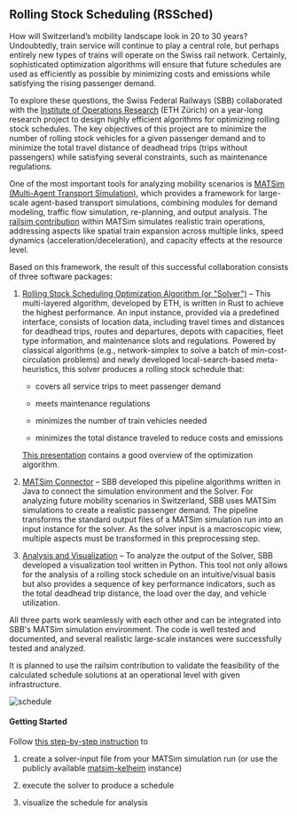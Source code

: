 ## Rolling Stock Scheduling (RSSched)

How will Switzerland’s mobility landscape look in 20 to 30 years? Undoubtedly, train service will continue to play a central role, but perhaps entirely new types of trains will operate on the Swiss rail network. Certainly, sophisticated optimization algorithms will ensure that future schedules are used as efficiently as possible by minimizing costs and emissions while satisfying the rising passenger demand.

To explore these questions, the Swiss Federal Railways (SBB) collaborated with the [Institute of Operations Research](https://math.ethz.ch/ifor) (ETH Zürich) on a year-long research project to design highly efficient algorithms for optimizing rolling stock schedules. The key objectives of this project are to minimize the number of rolling stock vehicles for a given passenger demand and to minimize the total travel distance of deadhead trips (trips without passengers) while satisfying several constraints, such as maintenance regulations.

One of the most important tools for analyzing mobility scenarios is [MATSim (Multi-Agent Transport Simulation)](https://github.com/matsim-org), which provides a framework for large-scale agent-based transport simulations, combining modules for demand modeling, traffic flow simulation, re-planning, and output analysis. The [railsim contribution](https://github.com/matsim-org/matsim-libs/tree/master/contribs/railsim) within MATSim simulates realistic train operations, addressing aspects like spatial train expansion across multiple links, speed dynamics (acceleration/deceleration), and capacity effects at the resource level.

Based on this framework, the result of this successful collaboration consists of three software packages:

1) [Rolling Stock Scheduling Optimization Algorithm (or "Solver")](https://github.com/rolling-stock-scheduling/rssched-solver) – This multi-layered algorithm, developed by ETH, is written in Rust to achieve the highest performance. An input instance, provided via a predefined interface, consists of location data, including travel times and distances for deadhead trips, routes and departures, depots with capacities, fleet type information, and maintenance slots and regulations. Powered by classical algorithms (e.g., network-simplex to solve a batch of min-cost-circulation problems) and newly developed local-search-based meta-heuristics, this solver produces a rolling stock schedule that:
   
   - covers all service trips to meet passenger demand
   
   - meets maintenance regulations
   
   - minimizes the number of train vehicles needed
   
   - minimizes the total distance traveled to reduce costs and emissions
  
   [This presentation](https://github.com/rolling-stock-scheduling/.github/blob/main/rolling_stock_scheduling_presentation.pdf) contains a good overview of the optimization algorithm.

2) [MATSim Connector](https://github.com/rolling-stock-scheduling/rssched-matsim-client) – SBB developed this pipeline algorithms written in Java to connect the simulation environment and the Solver. For analyzing future mobility scenarios in Switzerland, SBB uses MATSim simulations to create a realistic passenger demand. The pipeline transforms the standard output files of a MATSim simulation run into an input instance for the solver. As the solver input is a macroscopic view, multiple aspects must be transformed in this preprocessing step.

3) [Analysis and Visualization](https://github.com/rolling-stock-scheduling/rssched-analysis) – To analyze the output of the Solver, SBB developed a visualization tool written in Python. This tool not only allows for the analysis of a rolling stock schedule on an intuitive/visual basis but also provides a sequence of key performance indicators, such as the total deadhead trip distance, the load over the day, and vehicle utilization.

All three parts work seamlessly with each other and can be integrated into SBB's MATSim simulation environment. The code is well tested and documented, and several realistic large-scale instances were successfully tested and analyzed.

It is planned to use the railsim contribution to validate the feasibility of the calculated schedule solutions at an operational level with given infrastructure.

![schedule](https://github.com/rolling-stock-scheduling/.github/assets/71029482/cb5cf8d6-88d2-462f-88f1-102bac0a409d)

#### Getting Started

Follow [this step-by-step instruction](https://github.com/rolling-stock-scheduling/.github/blob/main/getting_started.md)  to

1. create a solver-input file from your MATSim simulation run (or use the publicly available [matsim-kelheim](https://github.com/matsim-scenarios/matsim-kelheim) instance)

2. execute the solver to produce a schedule

3. visualize the schedule for analysis
